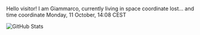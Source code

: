 Hello visitor! I am Giammarco, currently living in space coordinate lost... and time coordinate Monday, 11 October, 14:08 CEST

![GitHub Stats](https://github-readme-stats.vercel.app/api?username=grcasanova)
